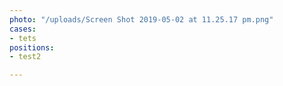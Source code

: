 ```yaml
---
photo: "/uploads/Screen Shot 2019-05-02 at 11.25.17 pm.png"
cases:
- tets
positions:
- test2

---
```

